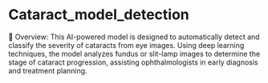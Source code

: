 # Cataract_model_detection

📌 Overview:
This AI-powered model is designed to automatically detect and classify the severity of cataracts from eye images. Using deep learning techniques, the model analyzes fundus or slit-lamp images to determine the stage of cataract progression, assisting ophthalmologists in early diagnosis and treatment planning.
